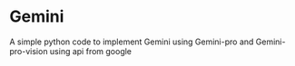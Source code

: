 # Gemini
A simple python code to implement Gemini using Gemini-pro  and Gemini-pro-vision using  api from google
